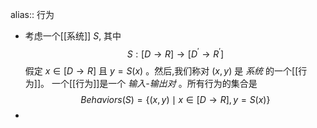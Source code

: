 alias:: 行为

- 考虑一个[[系统]] $S$, 其中
  $$
  S{:}[D\to R]\to[D^{\prime}\to R^{\prime}]
  $$
  假定 $x\in[D{\to}R]$ 且 $y=S(x)$ 。然后,我们称对 $(x,y)$ 是 *系统* 的一个[[行为]]。
  一个[[行为]]是一个 *输入-输出对* 。所有行为的集合是
  $$
  Behaviors(S)=\{(x,y)\mid x\in[D\rightarrow R], y=S(x)\}
  $$
-